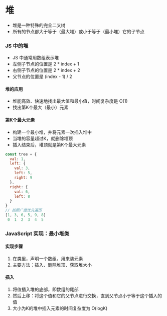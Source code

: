 # 堆
+ 堆是一种特殊的完全二叉树
+ 所有的节点都大于等于（最大堆）或小于等于（最小堆）它的子节点

### JS 中的堆
+ JS 中通常用数组表示堆
+ 左侧子节点的位置是 2 * index + 1
+ 右侧子节点的位置是 2 * index + 2
+ 父节点的位置是 (index - 1) / 2

#### 堆的应用
+ 堆能高效、快速地找出最大值和最小值，时间复杂度是 O(1)
+ 找出第K个最大（最小）元素

#### 第K个最大元素
+ 构建一个最小堆，并将元素一次插入堆中
+ 当堆的容量超过K，就删除堆顶
+ 插入结束后，堆顶就是第K个最大元素

```js
const tree = {
  val: 1,
  left: {
    val: 3,
    left: 5,
    right: 9
  },
  right: {
    val: 6,
    left: 8
  }
}
// 按照广度优先遍历
[1, 3, 6, 5, 9, 8]
 0  1  2  3  4  5
```

### JavaScript 实现：最小堆类

#### 实现步骤
1. 在类里，声明一个数组，用来装元素
2. 主要方法：插入、删除堆顶、获取堆大小

#### 插入
1. 将值插入堆的底部，即数组的尾部
2. 然后上移：将这个值和它的父节点进行交换，直到父节点小于等于这个插入的值
3. 大小为K的堆中插入元素的时间复杂度为 O(logK)


